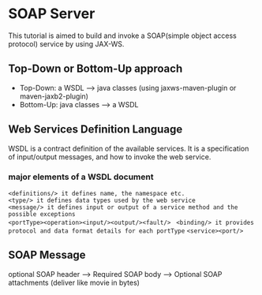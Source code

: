 # SOAP Server
This tutorial is aimed to build and invoke a SOAP(simple object access protocol) 
service by using JAX-WS.

## Top-Down or Bottom-Up approach
* Top-Down: a WSDL --> java classes (using jaxws-maven-plugin or maven-jaxb2-plugin)
* Bottom-Up: java classes --> a WSDL

## Web Services Definition Language
WSDL is a contract definition of the available services. It is a specification of input/output
messages, and how to invoke the web service. 
### major elements of a WSDL document
```<definitions/> it defines name, the namespace etc.```\
```<type/> it defines data types used by the web service```\
``<message/> it defines input or output of a service method and the possible exceptions``\
``<portType><operation><input/><output/><fault/> ``
``<binding/> it provides protocol and data format details for each portType``
``<service><port/>``

## SOAP Message
optional SOAP header --> Required SOAP body --> Optional SOAP attachments (deliver like movie in bytes)